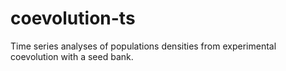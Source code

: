 # coevolution-ts
Time series analyses of populations densities from experimental coevolution with a seed bank. 
